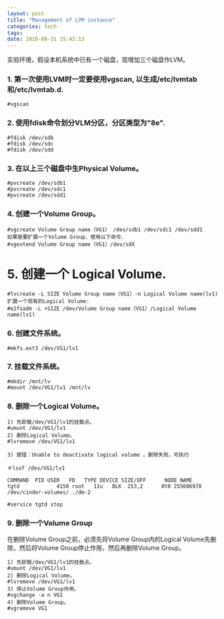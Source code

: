 ```yaml
---
layout: post
title: "Management of LVM instance"
categories: tech
tags: 
date: 2016-08-31 15:42:13
---
```


实验环境，假设本机系统中已有一个磁盘，现增加三个磁盘作LVM。


### 1. 第一次使用LVM时一定要使用vgscan, 以生成/etc/lvmtab和/etc/lvmtab.d.

```
#vgscan
```

### 2. 使用fdisk命令划分VLM分区，分区类型为"8e".

```
#fdisk /dev/sdb
#fdisk /dev/sdc
#fdisk /dev/sdd
```

### 3. 在以上三个磁盘中生Physical Volume。

```
#pvcreate /dev/sdb1
#pvcreate /dev/sdc1
#pvcreate /dev/sdd1
```


### 4. 创建一个Volume Group。

```
#vgcreate Volume Group name（VG1） /dev/sdb1 /dev/sdc1 /dev/sdd1
如果是要扩展一个Volume Group，使用以下命令.
#vgextend Volume Group name（VG1）/dev/sdX
```

# 5. 创建一个 Logical Volume.

```
#lvcreate -L SIZE Volume Group name（VG1）-n Logical Volume name(lv1)
扩展一个现有的Logical Volume:
#e2fsadm -L +SIZE /dev/Volume Group name（VG1）/Logical Volume name(lv1)
```


### 6. 创建文件系统。

```
#mkfs.ext3 /dev/VG1/lv1
```

### 7. 挂载文件系统。

```
#mkdir /mnt/lv
#mount /dev/VG1/lv1 /mnt/lv
```


### 8. 删除一个Logical Volume。

```
1) 先卸载/dev/VG1/lv1的挂载点。
#umunt /dev/VG1/lv1
2) 删除Logical Volume。
#lvremove /dev/VG1/lv1

3) 报错：Unable to deactivate logical volume ，删除失败，可执行
  
＃lsof /dev/VG1/lv1
  
COMMAND  PID USER   FD   TYPE DEVICE SIZE/OFF      NODE NAME
tgtd            4150 root   11u   BLK  253,2      0t0 255606978 /dev/cinder-volumes/../dm-2
  
#service tgtd stop
```


### 9. 删除一个Volume Group 

在删除Volume Group之前，必须先将Volume Group内的Logical Volume先删
除，然后将Volume Group停止作用，然后再删除Volume Group。

```
1) 先卸载/dev/VG1/lv1的挂载点。
#umunt /dev/VG1/lv1
2) 删除Logical Volume。
#lvremove /dev/VG1/lv1
3) 停止Volume Group作用。
#vgchange -a n VG1
4) 删除Volume Group。
#vgremove VG1
```
